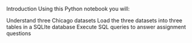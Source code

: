 Introduction
Using this Python notebook you will:

Understand three Chicago datasets
Load the three datasets into three tables in a SQLIte database
Execute SQL queries to answer assignment questions
